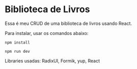 # Biblioteca de Livros

Essa é meu CRUD de uma biblioteca de livros usando React.

Para instalar, usar os comandos abaixo:

```
npm install
```
```
npm run dev
```

Libraries usadas: RadixUI, Formik, yup, React